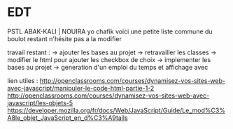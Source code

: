 # EDT
PSTL ABAK-KALI | NOUIRA
yo chafik voici une petite liste commune du boulot restant n'hésite pas a la modifier 


travail restant :
-> ajouter les bases au projet 
-> retravailler les classes 
-> modifier le html pour ajouter les checkbox de choix 
-> implementer les bases au projet 
-> generation d'un emploi du temps et affichage avec <table>

lien utiles : 
http://openclassrooms.com/courses/dynamisez-vos-sites-web-avec-javascript/manipuler-le-code-html-partie-1-2 
http://openclassrooms.com/courses/dynamisez-vos-sites-web-avec-javascript/les-objets-5
https://developer.mozilla.org/fr/docs/Web/JavaScript/Guide/Le_mod%C3%A8le_objet_JavaScript_en_d%C3%A9tails

